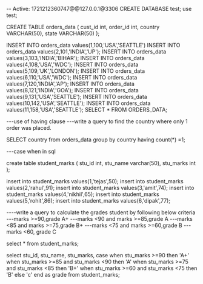 -- Active: 1721212360747@@127.0.0.1@3306
CREATE DATABASE test;
use test;

CREATE TABLE orders_data
(
    cust_id int,
    order_id int,
    country VARCHAR(50),
    state VARCHAR(50)
);

INSERT INTO orders_data values(1,100,'USA','SEATTLE')
INSERT INTO orders_data values(2,101,'INDIA','UP');
INSERT INTO orders_data values(3,103,'INDIA','BIHAR');
INSERT INTO orders_data values(4,108,'USA','WDC');
INSERT INTO orders_data values(5,109,'UK','LONDON');
INSERT INTO orders_data values(6,110,'USA','WDC');
INSERT INTO orders_data values(7,120,'INDIA','AP');
INSERT INTO orders_data values(8,121,'INDIA','GOA');
INSERT INTO orders_data values(9,131,'USA','SEATTLE');
INSERT INTO orders_data values(10,142,'USA','SEATTLE');
INSERT INTO orders_data values(11,158,'USA','SEATTLE');
SELECT * FROM ORDERS_DATA;

---use of having clause
---write a query to find the country where only 1 order was placed.

SELECT country from orders_data group by country having count(*) =1;

---case when in sql

create table student_marks
(
    stu_id int,
    stu_name varchar(50),
    stu_marks int
);

insert into student_marks values(1,'tejas',50);
insert into student_marks values(2,'rahul',91);
insert into student_marks values(3,'amit',74);
insert into student_marks values(4,'nikhil',65);
insert into student_marks values(5,'rohit',86);
insert into student_marks values(6,'dipak',77);

----write a query to calculate the grades student by following  below criteria
---marks >=90,grade A+
---marks <90 and marks >=85,grade A
---marks <85 and marks >=75,grade B+
---marks <75 and marks >=60,grade B
---marks <60, grade C 

select * from student_marks;

select stu_id,
       stu_name,
       stu_marks,
       case
            when stu_marks >=90 then 'A+'
            when stu_marks >=85 and stu_marks <90 then 'A'
            when stu_marks >=75 and stu_marks <85 then 'B+'
            when stu_marks >=60 and stu_marks <75 then 'B'
            else 'c'
            end as grade
from student_marks;





